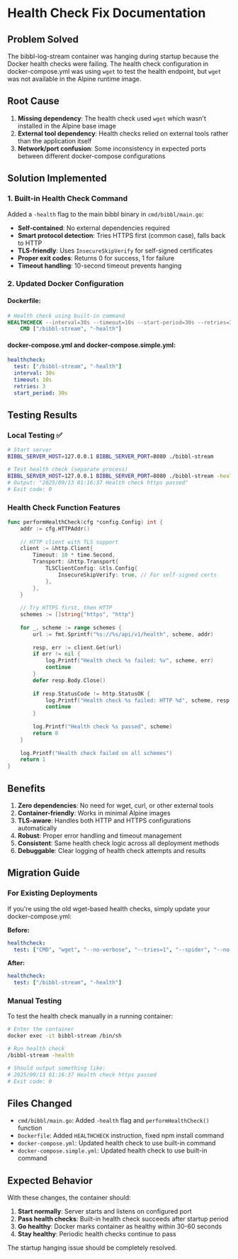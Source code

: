# Health Check Fix Documentation

## Problem Solved

The bibbl-log-stream container was hanging during startup because the Docker health checks were failing. The health check configuration in docker-compose.yml was using `wget` to test the health endpoint, but `wget` was not available in the Alpine runtime image.

## Root Cause

1. **Missing dependency**: The health check used `wget` which wasn't installed in the Alpine base image
2. **External tool dependency**: Health checks relied on external tools rather than the application itself
3. **Network/port confusion**: Some inconsistency in expected ports between different docker-compose configurations

## Solution Implemented

### 1. Built-in Health Check Command

Added a `-health` flag to the main bibbl binary in `cmd/bibbl/main.go`:

- **Self-contained**: No external dependencies required
- **Smart protocol detection**: Tries HTTPS first (common case), falls back to HTTP
- **TLS-friendly**: Uses `InsecureSkipVerify` for self-signed certificates
- **Proper exit codes**: Returns 0 for success, 1 for failure
- **Timeout handling**: 10-second timeout prevents hanging

### 2. Updated Docker Configuration

#### Dockerfile:
```dockerfile
# Health check using built-in command
HEALTHCHECK --interval=30s --timeout=10s --start-period=30s --retries=3 \
    CMD ["/bibbl-stream", "-health"]
```

#### docker-compose.yml and docker-compose.simple.yml:
```yaml
healthcheck:
  test: ["/bibbl-stream", "-health"]
  interval: 30s
  timeout: 10s
  retries: 3
  start_period: 30s
```

## Testing Results

### Local Testing ✅
```bash
# Start server
BIBBL_SERVER_HOST=127.0.0.1 BIBBL_SERVER_PORT=8080 ./bibbl-stream

# Test health check (separate process)
BIBBL_SERVER_HOST=127.0.0.1 BIBBL_SERVER_PORT=8080 ./bibbl-stream -health
# Output: "2025/09/13 01:16:37 Health check https passed"
# Exit code: 0
```

### Health Check Function Features

```go
func performHealthCheck(cfg *config.Config) int {
    addr := cfg.HTTPAddr()
    
    // HTTP client with TLS support
    client := &http.Client{
        Timeout: 10 * time.Second,
        Transport: &http.Transport{
            TLSClientConfig: &tls.Config{
                InsecureSkipVerify: true, // For self-signed certs
            },
        },
    }
    
    // Try HTTPS first, then HTTP
    schemes := []string{"https", "http"}
    
    for _, scheme := range schemes {
        url := fmt.Sprintf("%s://%s/api/v1/health", scheme, addr)
        
        resp, err := client.Get(url)
        if err != nil {
            log.Printf("Health check %s failed: %v", scheme, err)
            continue
        }
        defer resp.Body.Close()
        
        if resp.StatusCode != http.StatusOK {
            log.Printf("Health check %s failed: HTTP %d", scheme, resp.StatusCode)
            continue
        }
        
        log.Printf("Health check %s passed", scheme)
        return 0
    }
    
    log.Printf("Health check failed on all schemes")
    return 1
}
```

## Benefits

1. **Zero dependencies**: No need for wget, curl, or other external tools
2. **Container-friendly**: Works in minimal Alpine images
3. **TLS-aware**: Handles both HTTP and HTTPS configurations automatically
4. **Robust**: Proper error handling and timeout management
5. **Consistent**: Same health check logic across all deployment methods
6. **Debuggable**: Clear logging of health check attempts and results

## Migration Guide

### For Existing Deployments

If you're using the old wget-based health checks, simply update your docker-compose.yml:

**Before:**
```yaml
healthcheck:
  test: ["CMD", "wget", "--no-verbose", "--tries=1", "--spider", "--no-check-certificate", "https://localhost:9444/api/v1/health"]
```

**After:**
```yaml
healthcheck:
  test: ["/bibbl-stream", "-health"]
```

### Manual Testing

To test the health check manually in a running container:

```bash
# Enter the container
docker exec -it bibbl-stream /bin/sh

# Run health check
/bibbl-stream -health

# Should output something like:
# 2025/09/13 01:16:37 Health check https passed
# Exit code: 0
```

## Files Changed

- `cmd/bibbl/main.go`: Added `-health` flag and `performHealthCheck()` function
- `Dockerfile`: Added `HEALTHCHECK` instruction, fixed npm install command
- `docker-compose.yml`: Updated health check to use built-in command
- `docker-compose.simple.yml`: Updated health check to use built-in command

## Expected Behavior

With these changes, the container should:

1. **Start normally**: Server starts and listens on configured port
2. **Pass health checks**: Built-in health check succeeds after startup period
3. **Go healthy**: Docker marks container as healthy within 30-60 seconds
4. **Stay healthy**: Periodic health checks continue to pass

The startup hanging issue should be completely resolved.